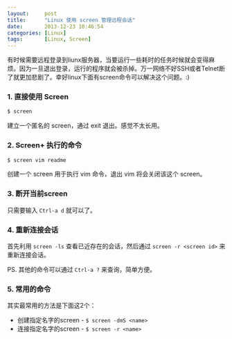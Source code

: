 ```yaml
---
layout:     post
title:      "Linux 使用 screen 管理远程会话"
date:       2013-12-23 10:46:54
categories: [Linux]
tags:       [Linux, Screen]
---
```


有时候需要远程登录到liunx服务器，当要运行一些耗时的任务时候就会变得麻烦。因为一旦退出登录，运行的程序就会被杀掉。万一网络不好SSH或者Telnet断了就更加悲剧了。幸好linux下面有screen命令可以解决这个问题。:)
<!--more-->

### 1. 直接使用 Screen

```bash
$ screen
```

建立一个匿名的 screen，通过 exit 退出。感觉不太长用。

### 2. Screen+ 执行的命令

```bash
$ screen vim readme
```

创建一个 screen 用于执行 vim 命令，退出 vim 将会关闭该这个 screen。

### 3. 断开当前screen

只需要输入 `Ctrl-a d` 就可以了。

### 4. 重新连接会话

首先利用 `screen -ls` 查看已近存在的会话，然后通过 `screen -r <screen id>` 来重新连接会话。

PS. 其他的命令可以通过 `Ctrl-a ?` 来查询，简单方便。

### 5. 常用的命令

其实最常用的方法是下面这2个：

- 创建指定名字的screen - `$ screen -dmS <name>`
- 连接指定名字的screen - `$ screen -r <name>`
